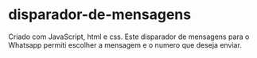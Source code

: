 # disparador-de-mensagens
Criado com JavaScript, html e css. Este disparador de mensagens para o Whatsapp permiti escolher a mensagem e o numero que deseja enviar.
